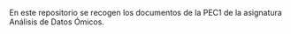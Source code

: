 En este repositorio se recogen los documentos de la PEC1 de la asignatura Análisis de Datos Ómicos.
